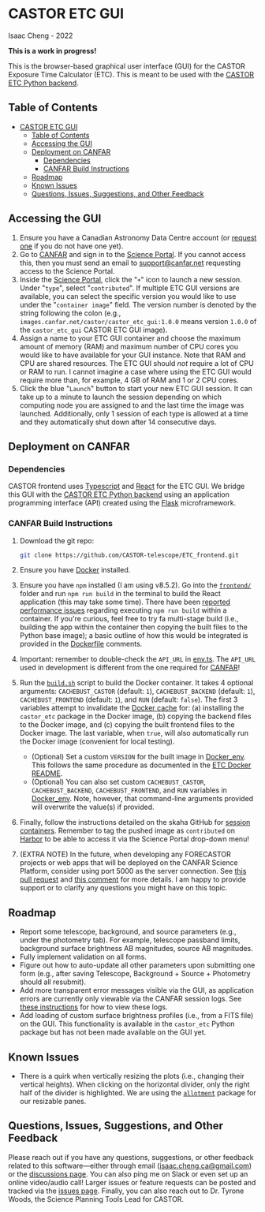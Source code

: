 # CASTOR ETC GUI

Isaac Cheng - 2022

**This is a work in progress!**

This is the browser-based graphical user interface (GUI) for the CASTOR Exposure Time
Calculator (ETC). This is meant to be used with the [CASTOR ETC Python
backend](https://github.com/CASTOR-telescope/ETC).

## Table of Contents

- [CASTOR ETC GUI](#castor-etc-gui)
  - [Table of Contents](#table-of-contents)
  - [Accessing the GUI](#accessing-the-gui)
  - [Deployment on CANFAR](#deployment-on-canfar)
    - [Dependencies](#dependencies)
    - [CANFAR Build Instructions](#canfar-build-instructions)
  - [Roadmap](#roadmap)
  - [Known Issues](#known-issues)
  - [Questions, Issues, Suggestions, and Other Feedback](#questions-issues-suggestions-and-other-feedback)

## Accessing the GUI

1. Ensure you have a Canadian Astronomy Data Centre account (or [request
   one](https://www.cadc-ccda.hia-iha.nrc-cnrc.gc.ca/en/auth/request.html) if you do not
   have one yet).
2. Go to [CANFAR](https://www.canfar.net/en/) and sign in to the [Science
   Portal](https://www.canfar.net/science-portal/). If you cannot access this, then you
   must send an email to [support@canfar.net](mailto:support@canfar.net) requesting access
   to the Science Portal.
3. Inside the [Science Portal](https://www.canfar.net/science-portal/), click the "`+`"
   icon to launch a new session. Under "`type`", select "`contributed`". If multiple ETC
   GUI versions are available, you can select the specific version you would like to use
   under the "`container image`" field. The version number is denoted by the string
   following the colon (e.g., `images.canfar.net/castor/castor_etc_gui:1.0.0` means
   version `1.0.0` of the `castor_etc_gui` CASTOR ETC GUI image).
4. Assign a name to your ETC GUI container and choose the maximum amount of memory (RAM)
   and maximum number of CPU cores you would like to have available for your GUI instance.
   Note that RAM and CPU are shared resources. The ETC GUI should _not_ require a lot of
   CPU or RAM to run. I cannot imagine a case where using the ETC GUI would require more
   than, for example, 4 GB of RAM and 1 or 2 CPU cores.
5. Click the blue "`Launch`" button to start your new ETC GUI session. It can take up to a
   minute to launch the session depending on which computing node you are assigned to and
   the last time the image was launched. Additionally, only 1 session of each type is
   allowed at a time and they automatically shut down after 14 consecutive days.

## Deployment on CANFAR

### Dependencies

CASTOR frontend uses [Typescript](https://www.typescriptlang.org/) and
[React](https://reactjs.org/) for the ETC GUI. We bridge this GUI with the [CASTOR ETC
Python backend](https://github.com/CASTOR-telescope/ETC) using an application programming
interface (API) created using the [Flask](https://flask.palletsprojects.com/en/2.1.x/)
microframework.

### CANFAR Build Instructions

1. Download the git repo:

   ```bash
   git clone https://github.com/CASTOR-telescope/ETC_frontend.git
   ```

2. Ensure you have [Docker](https://docs.docker.com/get-started/) installed.

3. Ensure you have `npm` installed (I am using v8.5.2). Go into the
   [`frontend/`](frontend/) folder and run `npm run build` in the terminal to build the
   React application (this may take some time). There have been [reported performance
   issues](https://github.com/npm/cli/issues/3208#issuecomment-966579441) regarding
   executing `npm run build` within a container. If you're curious, feel free to try fa
   multi-stage build (i.e., building the app within the container then copying the built
   files to the Python base image); a basic outline of how this would be integrated is
   provided in the [Dockerfile](docker/Dockerfile) comments.

4. Important: remember to double-check the `API_URL` in [env.ts](frontend/src/env.ts). The
   `API_URL` used in development is different from the one required for
   [CANFAR](https://www.canfar.net/en/)!

5. Run the [`build.sh`](docker/build.sh) script to build the Docker container. It takes 4
   optional arguments: `CACHEBUST_CASTOR` (default: `1`), `CACHEBUST_BACKEND` (default:
   `1`), `CACHEBUST_FRONTEND` (default: `1`), and `RUN` (default: `false`). The first 3
   variables attempt to invalidate the [Docker
   cache](https://docs.docker.com/develop/develop-images/dockerfile_best-practices/#leverage-build-cache)
   for: (a) installing the `castor_etc` package in the Docker image, (b) copying the
   backend files to the Docker image, and (c) copying the built frontend files to the
   Docker image. The last variable, when `true`, will also automatically run the Docker
   image (convenient for local testing).
   - (Optional) Set a custom `VERSION` for the built image in
     [Docker_env](docker/Docker_env). This follows the same procedure as documented in the
     [ETC Docker README](https://github.com/CASTOR-telescope/ETC/tree/master/docker).
   - (Optional) You can also set custom `CACHEBUST_CASTOR`, `CACHEBUST_BACKEND`,
     `CACHEBUST_FRONTEND`, and `RUN` variables in [Docker_env](docker/Docker_env). Note,
     however, that command-line arguments provided will overwrite the value(s) if
     provided.

6. Finally, follow the instructions detailed on the skaha GitHub for [session
   containers](https://github.com/opencadc/skaha/tree/master/containers#publishing-skaha-containers).
   Remember to tag the pushed image as `contributed` on
   [Harbor](https://images.canfar.net) to be able to access it via the Science Portal
   drop-down menu!

7. (EXTRA NOTE) In the future, when developing any FORECASTOR projects or web apps that
   will be deployed on the CANFAR Science Platform, consider using port 5000 as the server
   connection. See [this pull request](https://github.com/opencadc/skaha/pull/323) and
   [this comment](https://github.com/opencadc/skaha/pull/317#issuecomment-1110086152) for
   more details. I am happy to provide support or to clarify any questions you might have
   on this topic.

## Roadmap

- Report some telescope, background, and source parameters (e.g., under the photometry
  tab). For example, telescope passband limits, background surface brightness AB
  magnitudes, source AB magnitudes.
- Fully implement validation on all forms.
- Figure out how to auto-update all other parameters upon submitting one form (e.g., after
  saving Telescope, Background + Source + Photometry should all resubmit).
- Add more transparent error messages visible via the GUI, as application errors are
  currently only viewable via the CANFAR session logs. See [these
  instructions](https://github.com/CASTOR-telescope/ETC/blob/master/docker/how_to_view_session_logs.md)
  for how to view these logs.
- Add loading of custom surface brightness profiles (i.e., from a FITS file) on the GUI.
  This functionality is available in the `castor_etc` Python package but has not been made
  available on the GUI yet.

## Known Issues

- There is a quirk when vertically resizing the plots (i.e., changing their vertical
  heights). When clicking on the horizontal divider, only the right half of the divider is
  highlighted. We are using the [`allotment`](https://github.com/johnwalley/allotment)
  package for our resizable panes.

## Questions, Issues, Suggestions, and Other Feedback

Please reach out if you have any questions, suggestions, or other feedback related to this
software—either through email
([isaac.cheng.ca@gmail.com](mailto:isaac.cheng.ca@gmail.com)) or the [discussions
page](https://github.com/CASTOR-telescope/ETC_frontend/discussions). You can also ping me
on Slack or even set up an online video/audio call! Larger issues or feature requests can
be posted and tracked via the [issues
page](https://github.com/CASTOR-telescope/ETC_frontend/issues). Finally, you can also
reach out to Dr. Tyrone Woods, the Science Planning Tools Lead for CASTOR.
